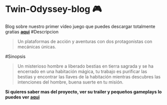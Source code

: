 # Twin-Odyssey-blog 🎮 
Blog sobre nuestro primer vídeo juego que puedes descargar totalmente gratias [**aqui**](https://dikaiosvm.itch.io/twin-odyssey)
#Descripcion
>Un plataformas de acción y aventuras con dos protagonistas con mecánicas únicas.

#Sinopsis
>Un misterioso hombre a liberado bestias en tierra sagrada y se ha encerrado en una habitación mágica, tu trabajo es purificar las bestias y encontrar las llaves de la habitación mientras descubres las intenciones del hombre, buena suerte en tu misión.


**Si quieres saber mas del proyecto, ver su trailer y pequeños gameplays lo puedes ver** [**aqui**](https://www.youtube.com/channel/UCIjFSoJnGNz-s4J1n38EnWg)
